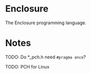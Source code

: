 # Enclosure
The Enclosure programming language.


# Notes
TODO: Do *_pch.h need `#pragma once`?

TODO: PCH for Linux
